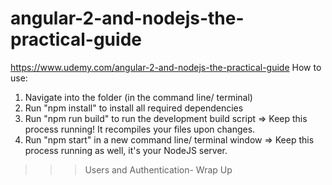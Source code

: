 # angular-2-and-nodejs-the-practical-guide
https://www.udemy.com/angular-2-and-nodejs-the-practical-guide
How to use:

1) Navigate into the folder (in the command line/ terminal)
2) Run "npm install" to install all required dependencies
3) Run "npm run build" to run the development build script => Keep this process running! It recompiles your files upon changes.
4) Run "npm start" in a new command line/ terminal window => Keep this process running as well, it's your NodeJS server. 

>>>Users and Authentication- Wrap Up